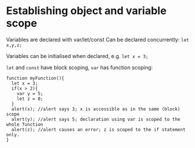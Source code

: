 # Establishing object and variable scope

Variables are declared with var/let/const
Can be declared concurrently: `let x,y,z;`

Variables can be initialised when declared, e.g. `let x = 3;`

`let` and `const` have block scoping, `var` has function scoping:

```
function myFunction(){
  let x = 3;
  if(x > 2){
    var y = 5;
    let z = 0;
  }
  alert(x); //alert says 3; x is accessible as in the same (block) scope
  alert(y); //alert says 5; declaration using var is scoped to the whole function
  alert(z); //alert causes an error; z is scoped to the if statement only.
}
```
